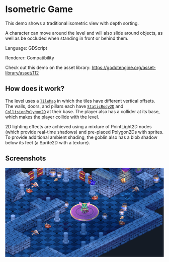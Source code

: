 # Isometric Game

This demo shows a traditional isometric view with depth sorting.

A character can move around the level and will also slide around objects,
as well as be occluded when standing in front or behind them.

Language: GDScript

Renderer: Compatibility

Check out this demo on the asset library: https://godotengine.org/asset-library/asset/112

## How does it work?

The level uses a [`TileMap`](https://docs.godotengine.org/en/latest/classes/class_tilemap.html#class-tilemap)
in which the tiles have different vertical offsets.
The walls, doors, and pillars each have
[`StaticBody2D`](https://docs.godotengine.org/en/latest/classes/class_staticbody2d.html)
and [`CollisionPolygon2D`](https://docs.godotengine.org/en/latest/classes/class_collisionpolygon2d.html)
at their base. The player also has a collider at its base,
which makes the player collide with the level.

2D lighting effects are achieved using a mixture of PointLight2D nodes (which provide real-time shadows)
and pre-placed Polygon2Ds with sprites. To provide additional ambient shading, the goblin also has a blob
shadow below its feet (a Sprite2D with a texture).

## Screenshots

![Screenshot](screenshots/isometric.webp)
